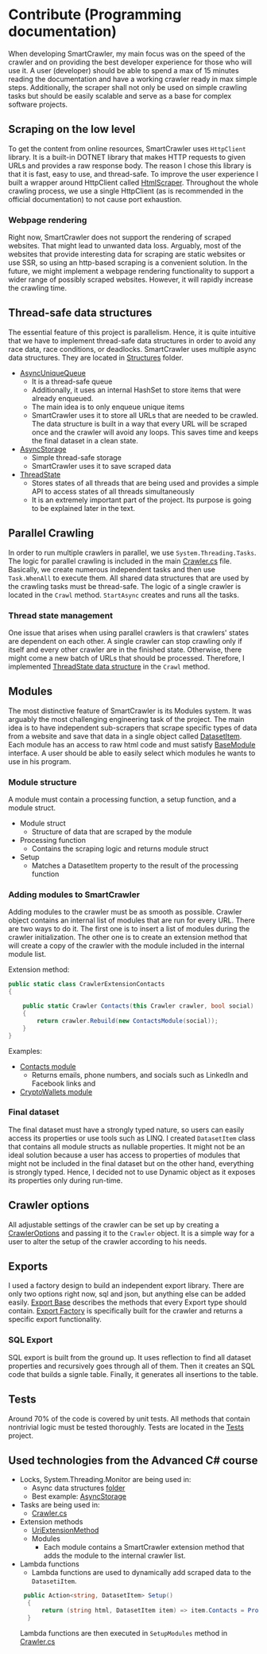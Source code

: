 # Contribute (Programming documentation)

When developing SmartCrawler, my main focus was on the speed of the crawler and on providing the best developer experience for those who will use it. A user (developer) should be able to spend a max of 15 minutes reading the documentation and have a working crawler ready in max <!-- TODO: number --> simple steps. Additionally, the scraper shall not only be used on simple crawling tasks but should be easily scalable and serve as a base for complex software projects.

## Scraping on the low level

To get the content from online resources, SmartCrawler uses `HttpClient` library. It is a built-in DOTNET library that makes HTTP requests to given URLs and provides a raw response body. The reason I chose this library is that it is fast, easy to use, and thread-safe. To improve the user experience I built a wrapper around HttpClient called [HtmlScraper](./SmartCrawler/HtmlScraper.cs). Throughout the whole crawling process, we use a single HttpClient (as is recommended in the official documentation) to not cause port exhaustion.

### Webpage rendering

Right now, SmartCrawler does not support the rendering of scraped websites. That might lead to unwanted data loss. Arguably, most of the websites that provide interesting data for scraping are static websites or use SSR, so using an http-based scraping is a convenient solution. In the future, we might implement a webpage rendering functionality to support a wider range of possibly scraped websites. However, it will rapidly increase the crawling time.

## Thread-safe data structures

The essential feature of this project is parallelism. Hence, it is quite intuitive that we have to implement thread-safe data structures in order to avoid any race data, race conditions, or deadlocks. SmartCrawler uses multiple async data structures. They are located in [Structures](./SmartCrawler/Structures/) folder.

- [AsyncUniqueQueue](./SmartCrawler/Structures/AsyncUniqueQueue.cs)
  - It is a thread-safe queue
  - Additionally, it uses an internal HashSet to store items that were already enqueued.
  - The main idea is to only enqueue unique items
  - SmartCrawler uses it to store all URLs that are needed to be crawled. The data structure is built in a way that every URL will be scraped once and the crawler will avoid any loops. This saves time and keeps the final dataset in a clean state.
- [AsyncStorage](./SmartCrawler/Structures/AsyncStorage.cs)
  - Simple thread-safe storage
  - SmartCrawler uses it to save scraped data
- [ThreadState](./SmartCrawler/Structures/ThreadState.cs)
  - Stores states of all threads that are being used and provides a simple API to access states of all threads simultaneously
  - It is an extremely important part of the project. Its purpose is going to be explained later in the text.

## Parallel Crawling

In order to run multiple crawlers in parallel, we use `System.Threading.Tasks`. The logic for parallel crawling is included in the main [Crawler.cs](./SmartCrawler/Crawler.cs) file. Basically, we create numerous independent tasks and then use `Task.WhenAll` to execute them. All shared data structures that are used by the crawling tasks must be thread-safe. The logic of a single crawler is located in the `Crawl` method. `StartAsync` creates and runs all the tasks.

### Thread state management

One issue that arises when using parallel crawlers is that crawlers' states are dependent on each other. A single crawler can stop crawling only if itself and every other crawler are in the finished state. Otherwise, there might come a new batch of URLs that should be processed.
Therefore, I implemented [ThreadState data structure](./SmartCrawler/Structures/ThreadState.cs) in the `Crawl` method.

## Modules

The most distinctive feature of SmartCrawler is its Modules system. It was arguably the most challenging engineering task of the project. The main idea is to have independent sub-scrapers that scrape specific types of data from a website and save that data in a single object called [DatasetItem](./SmartCrawler/Modules/DatasetItem.cs). Each module has an access to raw html code and must satisfy [BaseModule](./SmartCrawler/Modules/BaseModule.cs) interface. A user should be able to easily select which modules he wants to use in his program.

### Module structure

A module must contain a processing function, a setup function, and a module struct.

- Module struct
  - Structure of data that are scraped by the module
- Processing function
  - Contains the scraping logic and returns module struct
- Setup
  - Matches a DatasetItem property to the result of the processing function

### Adding modules to SmartCrawler

Adding modules to the crawler must be as smooth as possible. Crawler object contains an internal list of modules that are run for every URL. There are two ways to do it. The first one is to insert a list of modules during the crawler initialization. The other one is to create an extension method that will create a copy of the crawler with the module included in the internal module list.

Extension method:

```C#
public static class CrawlerExtensionContacts
{

    public static Crawler Contacts(this Crawler crawler, bool social)
    {
        return crawler.Rebuild(new ContactsModule(social));
    }
}
```

Examples:

- [Contacts module](./SmartCrawler/Modules/Contacts/)
  - Returns emails, phone numbers, and socials such as LinkedIn and Facebook links and
- [CryptoWallets module](./SmartCrawler/Modules/CryptoWallets/)

### Final dataset

The final dataset must have a strongly typed nature, so users can easily access its properties or use tools such as LINQ. I created `DatasetItem` class that contains all module structs as nullable properties. It might not be an ideal solution because a user has access to properties of modules that might not be included in the final dataset but on the other hand, everything is strongly typed. Hence, I decided not to use Dynamic object as it exposes its properties only during run-time.

## Crawler options

All adjustable settings of the crawler can be set up by creating a [CrawlerOptions](./SmartCrawler/CrawlerOptions.cs) and passing it to the `Crawler` object. It is a simple way for a user to alter the setup of the crawler according to his needs.

## Exports

I used a factory design to build an independent export library. There are only two options right now, sql and json, but anything else can be added easily. [Export Base](./SmartCrawler/Exports/ExportBase.cs) describes the methods that every Export type should contain. [Export Factory](./SmartCrawler/Exports/ExportFactory.cs) is specifically built for the crawler and returns a specific export functionality.

### SQL Export

SQL export is built from the ground up. It uses reflection to find all dataset properties and recursively goes through all of them. Then it creates an SQL code that builds a signle table. Finally, it generates all insertions to the table.

## Tests

Around 70% of the code is covered by unit tests. All methods that contain nontrivial logic must be tested thoroughly. Tests are located in the [Tests](./Tests/) project.

## Used technologies from the Advanced C# course

- Locks, System.Threading.Monitor are being used in:
  - Async data structures [folder](./SmartCrawler/Structures/)
  - Best example: [AsyncStorage](./SmartCrawler/Structures/AsyncStorage.cs)
- Tasks are being used in:
  - [Crawler.cs](./SmartCrawler/Crawler.cs)
- Extension methods
  - [UriExtensionMethod](./SmartCrawler/UriExtensionMethods.cs)
  - Modules
    - Each module contains a SmartCrawler extension method that adds the module to the internal crawler list.
- Lambda functions
  - Lambda functions are used to dynamically add scraped data to the `DatasetiItem`.
  ```C#
   public Action<string, DatasetItem> Setup()
    {
        return (string html, DatasetItem item) => item.Contacts = Process(html);
    }
  ```
  Lambda functions are then executed in `SetupModules` method in [Crawler.cs](./SmartCrawler/Crawler.cs)
